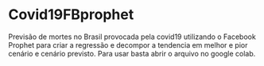 # Covid19FBprophet
Previsão de mortes no Brasil provocada pela covid19 utilizando o Facebook Prophet para criar a regressão e decompor a tendencia em melhor e pior cenário e cenário previsto. Para usar basta abrir o arquivo no google colab.
